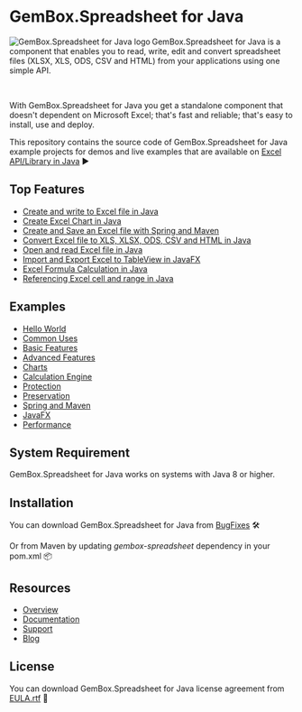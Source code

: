 # GemBox.Spreadsheet for Java

<img src="https://www.gemboxsoftware.com/images/gbs4j-64x64.png" alt="GemBox.Spreadsheet for Java logo" align="left" />

GemBox.Spreadsheet for Java is a component that enables you to read, write, edit and convert spreadsheet files (XLSX, XLS, ODS, CSV and HTML) from your applications using one simple API.

<br/>

With GemBox.Spreadsheet for Java you get a standalone component that doesn't dependent on Microsoft Excel; that's fast and reliable; that's easy to install, use and deploy.

This repository contains the source code of GemBox.Spreadsheet for Java example projects for demos and live examples that are available on [Excel API/Library in Java](https://www.gemboxsoftware.com/spreadsheet-java/examples/java-excel-api-library/601) ▶

## Top Features

* [Create and write to Excel file in Java](https://www.gemboxsoftware.com/spreadsheet-java/examples/create-write-excel-file-in-java/402)
* [Create Excel Chart in Java](https://www.gemboxsoftware.com/spreadsheet-java/examples/java-create-excel-chart/301)
* [Create and Save an Excel file with Spring and Maven](https://www.gemboxsoftware.com/spreadsheet-java/examples/spring-maven-excel-file/5601)
* [Convert Excel file to XLS, XLSX, ODS, CSV and HTML in Java](https://www.gemboxsoftware.com/spreadsheet-java/examples/java-convert-excel-to-xls-xlsx-ods-csv-html/404)
* [Open and read Excel file in Java](https://www.gemboxsoftware.com/spreadsheet-java/examples/open-read-excel-file-in-java/401)
* [Import and Export Excel to TableView in JavaFX](https://www.gemboxsoftware.com/spreadsheet-java/examples/javafx-import-export-excel-tableview/5301)
* [Excel Formula Calculation in Java](https://www.gemboxsoftware.com/spreadsheet-java/examples/excel-formula-calculation/901)
* [Referencing Excel cell and range in Java](https://www.gemboxsoftware.com/spreadsheet-java/examples/java-excel-range/204)

## Examples

* [Hello World](https://github.com/GemBox-d-o-o/GemBox.Spreadsheet.Java.Examples/tree/master/src/hello-world)
* [Common Uses](https://github.com/GemBox-d-o-o/GemBox.Spreadsheet.Java.Examples/tree/master/src/common-uses)
* [Basic Features](https://github.com/GemBox-d-o-o/GemBox.Spreadsheet.Java.Examples/tree/master/src/basic-features)
* [Advanced Features](https://github.com/GemBox-d-o-o/GemBox.Spreadsheet.Java.Examples/tree/master/src/advanced-features)
* [Charts](https://github.com/GemBox-d-o-o/GemBox.Spreadsheet.Java.Examples/tree/master/src/charts)
* [Calculation Engine](https://github.com/GemBox-d-o-o/GemBox.Spreadsheet.Java.Examples/tree/master/src/calculation-engine)
* [Protection](https://github.com/GemBox-d-o-o/GemBox.Spreadsheet.Java.Examples/tree/master/src/protection)
* [Preservation](https://github.com/GemBox-d-o-o/GemBox.Spreadsheet.Java.Examples/tree/master/src/preservation)
* [Spring and Maven](https://github.com/GemBox-d-o-o/GemBox.Spreadsheet.Java.Examples/tree/master/src/spring-and-maven)
* [JavaFX](https://github.com/GemBox-d-o-o/GemBox.Spreadsheet.Java.Examples/tree/master/src/javafx)
* [Performance](https://github.com/GemBox-d-o-o/GemBox.Spreadsheet.Java.Examples/tree/master/src/performance)

## System Requirement

GemBox.Spreadsheet for Java works on systems with Java 8 or higher.

## Installation

You can download GemBox.Spreadsheet for Java from [BugFixes](https://www.gemboxsoftware.com/spreadsheet-java/downloads/bugfixes.html) 🛠️

Or from Maven by updating *gembox-spreadsheet* dependency in your pom.xml 📦

## Resources
* [Overview](https://www.gemboxsoftware.com/spreadsheet-java)
* [Documentation](https://www.gemboxsoftware.com/spreadsheet-java/docs/introduction.html)
* [Support](https://www.gemboxsoftware.com/spreadsheet-java/support)
* [Blog](https://www.gemboxsoftware.com/gembox-spreadsheet-for-java)

## License

You can download GemBox.Spreadsheet for Java license agreement from [EULA.rtf](https://www.gemboxsoftware.com/EULA.rtf) 📝
